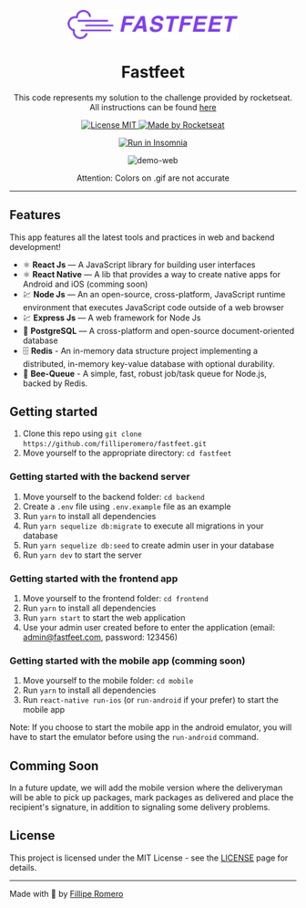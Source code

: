 <h1 align="center">
<br>
  <img src=".github/logo.png" alt="Fastfeet" width="300">
<br>
<br>
Fastfeet
</h1>

<p align="center">This code represents my solution to the challenge provided by rocketseat. All instructions can be found <a href="https://github.com/filliperomero/fastfeet/tree/master/challenge">here</a></p>

<p align="center">
  <a href="https://opensource.org/licenses/MIT">
    <img src="https://img.shields.io/badge/License-MIT-blue.svg" alt="License MIT">
  </a>
  <a href="linkedin.com/in/filliperomero">
    <img alt="Made by Rocketseat" src="https://img.shields.io/badge/Made%20by-Fillipe%20Romero-blueviolet">
  </a>
</p>

<p id="insomniaButton" align="center">
  <a href="https://insomnia.rest/run/?label=&uri=https%3A%2F%2Fgithub.com%2Ffilliperomero%2Ffastfeet%2Fblob%2Fmaster%2F.github%2FInsomnia.json" target="_blank"><img src="https://insomnia.rest/images/run.svg" alt="Run in Insomnia"></a>
</p>

<div align="center">
  <img src=".github/web.gif" alt="demo-web" height="425">
  <p>Attention: Colors on .gif are not accurate</p>
</div>

<hr />

## Features

This app features all the latest tools and practices in web and backend development!

- ⚛️ **React Js** — A JavaScript library for building user interfaces
- ⚛️ **React Native** — A lib that provides a way to create native apps for Android and iOS (comming soon)
- 💹 **Node Js** — An an open-source, cross-platform, JavaScript runtime environment that executes JavaScript code outside of a web browser
- 💹 **Express Js** — A web framework for Node Js
- 🐘 **PostgreSQL** — A cross-platform and open-source document-oriented database
- 🗄️ **Redis** - An in-memory data structure project implementing a distributed, in-memory key-value database with optional durability.
- 🐝 **Bee-Queue** - A simple, fast, robust job/task queue for Node.js, backed by Redis.

## Getting started

1. Clone this repo using `git clone https://github.com/filliperomero/fastfeet.git`
2. Move yourself to the appropriate directory: `cd fastfeet`<br />

### Getting started with the backend server

1. Move yourself to the backend folder: `cd backend`
2. Create a `.env` file using `.env.example` file as an example
3. Run `yarn` to install all dependencies
4. Run `yarn sequelize db:migrate` to execute all migrations in your database
5. Run `yarn sequelize db:seed` to create admin user in your database
6. Run `yarn dev` to start the server

### Getting started with the frontend app

1. Move yourself to the frontend folder: `cd frontend`
2. Run `yarn` to install all dependencies
3. Run `yarn start` to start the web application
4. Use your admin user created before to enter the application (email: admin@fastfeet.com, password: 123456)

### Getting started with the mobile app (comming soon)

1. Move yourself to the mobile folder: `cd mobile`
2. Run `yarn` to install all dependencies
3. Run `react-native run-ios` (or `run-android` if your prefer) to start the mobile app

Note: If you choose to start the mobile app in the android emulator, you will have to start the emulator before using
the `run-android` command.

## Comming Soon
In a future update, we will add the mobile version where the deliveryman will be able to pick up packages, mark packages as delivered and place the recipient's signature,  in addition to signaling some delivery problems.

## License

This project is licensed under the MIT License - see the [LICENSE](https://opensource.org/licenses/MIT) page for details.

<hr>

Made with 💜 by [Fillipe Romero](linkedin.com/in/filliperomero)